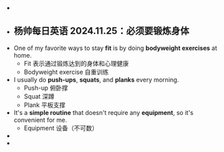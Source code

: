 -
- ## 杨帅每日英语 2024.11.25：必须要锻炼身体
- One of my favorite ways to stay **fit** is by doing **bodyweight exercises** at home.
	- Fit 表示通过锻炼达到的身体和心理健康
	- Bodyweight exercise 自重训练
- I usually do **push-ups**, **squats**, and **planks** every morning.
	- Push-up 俯卧撑
	- Squat 深蹲
	- Plank 平板支撑
- It's a **simple routine** that doesn't require any **equipment**, so it's convenient for me.
	- Equipment 设备（不可数）
-
-